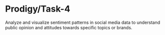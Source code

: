 # Prodigy/Task-4
Analyze and visualize sentiment patterns in social media data to understand public opinion and attitudes towards specific topics or brands.



